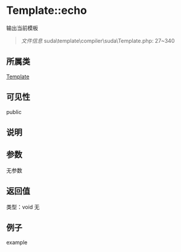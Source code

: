 # Template::echo
输出当前模板
> *文件信息* suda\template\compiler\suda\Template.php: 27~340
## 所属类 

[Template](../Template.md)

## 可见性

  public  
## 说明



## 参数

无参数

## 返回值
类型：void
无

## 例子

example